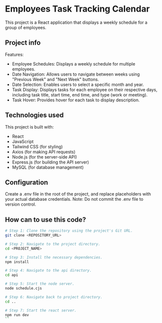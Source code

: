 # Employees Task Tracking Calendar

This project is a React application that displays a weekly schedule for a group of employees.

## Project info

Features:

- Employee Schedules: Displays a weekly schedule for multiple employees.
- Date Navigation: Allows users to navigate between weeks using "Previous Week" and "Next Week" buttons.
- Date Selection: Enables users to select a specific month and year.
- Task Display: Displays tasks for each employee on their respective days, including task title, start time, end time, and type (work or    meeting).
- Task Hover: Provides hover for each task to display description.

## Technologies used

This project is built with:

- React
- JavaScript
- Tailwind CSS (for styling)
- Axios (for making API requests)
- Node.js (for the server-side API)
- Express.js (for building the API server)
- MySQL (for database management)

 ## Configuration

Create a .env file in the root of the project, and replace placeholders with your actual database credentials.
Note: Do not commit the .env file to version control.

## How can to use this code?

```sh
# Step 1: Clone the repository using the project's Git URL.
git clone <REPOSITORY_URL>

# Step 2: Navigate to the project directory.
cd <PROJECT_NAME>

# Step 3: Install the necessary dependencies.
npm install

# Step 4: Navigate to the api directory.
cd api

# Step 5: Start the node server.
node schedule.cjs

# Step 6: Navigate back to project directory.
cd ..

# Step 7: Start the react server.
npm run dev
``
